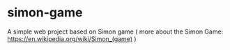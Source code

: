 # simon-game
A simple web project based on Simon game ( more about the Simon Game: https://en.wikipedia.org/wiki/Simon_(game) )
